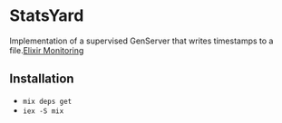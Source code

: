 # StatsYard

Implementation of a supervised GenServer that writes timestamps to a
file.[Elixir Monitoring](http://tech.strofcon.org/2016/03/sysdig-cloud-monitoring-made-awesome-p1.html)

## Installation

* `mix deps get`
* `iex -S mix`
